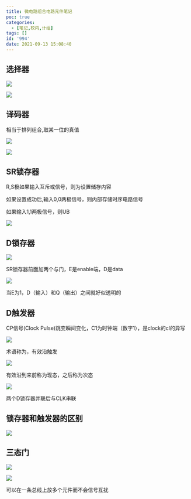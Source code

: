 ```yaml
---
title: 微电路组合电路元件笔记
poc: true
categories:
  - [笔记,校内,计组]
tags: []
id: '994'
date: 2021-09-13 15:08:40
---
```


## 选择器

![](https://raw.githubusercontent.com/Valkierja/ALLPIC/main/img/202303172116232.png)

![](https://raw.githubusercontent.com/Valkierja/ALLPIC/main/img/202303172116564.png)

## 译码器

相当于排列组合,取某一位的真值

![](https://raw.githubusercontent.com/Valkierja/ALLPIC/main/img/202303172115180.png)

![](https://raw.githubusercontent.com/Valkierja/ALLPIC/main/img/202303172116008.png)

## SR锁存器

R,S极如果输入互斥或信号，则为设置储存内容

如果设置成功后,输入0,0两极信号，则内部存储时序电路信号

如果输入1,1两极信号，则UB

![](https://raw.githubusercontent.com/Valkierja/ALLPIC/main/img/202303181053486.png)

## D锁存器

![](https://raw.githubusercontent.com/Valkierja/ALLPIC/main/img/202303181053592.png)

SR锁存器前面加两个与门，E是enable端，D是data

![](https://raw.githubusercontent.com/Valkierja/ALLPIC/main/img/202303181053654.png)

当E为1，D（输入）和Q（输出）之间就好似透明的

## D触发器

CP信号(Clock Pulse)跳变瞬间变化，C1为时钟端（数字1），是clock的cl的异写

![](https://raw.githubusercontent.com/Valkierja/ALLPIC/main/img/202303181053562.png)

术语称为，有效沿触发

![](https://raw.githubusercontent.com/Valkierja/ALLPIC/main/img/202303181053428.png)

有效沿到来前称为现态，之后称为次态

![](https://raw.githubusercontent.com/Valkierja/ALLPIC/main/img/202303181053466.png)

两个D锁存器并联后与CLK串联

## 锁存器和触发器的区别

![](https://raw.githubusercontent.com/Valkierja/ALLPIC/main/img/202303181053420.png)

## 三态门

![](https://raw.githubusercontent.com/Valkierja/ALLPIC/main/img/202303181053872.png)

![](https://raw.githubusercontent.com/Valkierja/ALLPIC/main/img/202303181053386.png)

可以在一条总线上放多个元件而不会信号互扰